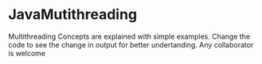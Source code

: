 # JavaMutithreading
 Multithreading Concepts are explained with simple examples. Change the code to see the change in output for better undertanding.
 Any collaborator is welcome
